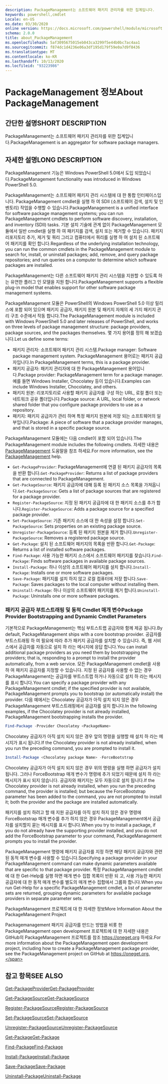 ```yaml
---
description: PackageManagement는 소프트웨어 패키지 관리자를 위한 집계입니다.
keywords: powershell,cmdlet
Locale: en-US
ms.date: 03/30/2020
online version: https://docs.microsoft.com/powershell/module/microsoft.powershell.core/about/about_packagemanagement?view=powershell-7.1&WT.mc_id=ps-gethelp
schema: 2.0.0
title: about_PackageManagement
ms.openlocfilehash: 5af3095675015eb043ca3299f5e44b0bc7ac4aa1
ms.sourcegitcommit: f874dc1d4236e06a3df195d179f59e0a7d9f8436
ms.translationtype: MT
ms.contentlocale: ko-KR
ms.lasthandoff: 10/13/2020
ms.locfileid: "93223986"
---
```

# <a name="about-packagemanagement"></a><span data-ttu-id="b0121-104">PackageManagement 정보</span><span class="sxs-lookup"><span data-stu-id="b0121-104">About PackageManagement</span></span>

## <a name="short-description"></a><span data-ttu-id="b0121-105">간단한 설명</span><span class="sxs-lookup"><span data-stu-id="b0121-105">SHORT DESCRIPTION</span></span>
<span data-ttu-id="b0121-106">PackageManagement는 소프트웨어 패키지 관리자를 위한 집계입니다.</span><span class="sxs-lookup"><span data-stu-id="b0121-106">PackageManagement is an aggregator for software package managers.</span></span>

## <a name="long-description"></a><span data-ttu-id="b0121-107">자세한 설명</span><span class="sxs-lookup"><span data-stu-id="b0121-107">LONG DESCRIPTION</span></span>

<span data-ttu-id="b0121-108">PackageManagement 기능은 Windows PowerShell 5.0에서 도입 되었습니다.</span><span class="sxs-lookup"><span data-stu-id="b0121-108">PackageManagement functionality was introduced in Windows PowerShell 5.0.</span></span>

<span data-ttu-id="b0121-109">PackageManagement는 소프트웨어 패키지 관리 시스템에 대 한 통합 인터페이스입니다. PackageManagement cmdlet을 실행 하 여 SDII (소프트웨어 검색, 설치 및 인벤토리) 작업을 수행할 수 있습니다.</span><span class="sxs-lookup"><span data-stu-id="b0121-109">PackageManagement is a unified interface for software package management systems; you can run PackageManagement cmdlets to perform software discovery, installation, and inventory (SDII) tasks.</span></span> <span data-ttu-id="b0121-110">기본 설치 기술에 관계 없이 PackageManagement 모듈에서 일반 cmdlet을 실행 하 여 패키지를 검색, 설치 또는 제거할 수 있습니다. 패키지 리포지토리 추가, 제거 및 쿼리 그리고 컴퓨터에서 쿼리를 실행 하 여 설치 된 소프트웨어 패키지를 확인 합니다.</span><span class="sxs-lookup"><span data-stu-id="b0121-110">Regardless of the underlying installation technology, you can run the common cmdlets in the PackageManagement module to search for, install, or uninstall packages; add, remove, and query package repositories; and run queries on a computer to determine which software packages are installed.</span></span>

<span data-ttu-id="b0121-111">PackageManagement는 다른 소프트웨어 패키지 관리 시스템을 지원할 수 있도록 하는 유연한 플러그 인 모델을 지원 합니다.</span><span class="sxs-lookup"><span data-stu-id="b0121-111">PackageManagement supports a flexible plug-in model that enables support for other software package management systems.</span></span>

<span data-ttu-id="b0121-112">PackageManagement 모듈은 PowerShell의 Windows PowerShell 5.0 이상 릴리스에 포함 되어 있으며 패키지 공급자, 패키지 원본 및 패키지 자체의 세 가지 패키지 관리 구조 수준에서 작동 합니다.</span><span class="sxs-lookup"><span data-stu-id="b0121-112">The PackageManagement module is included with Windows PowerShell 5.0 and later releases of PowerShell, and works on three levels of package management structure: package providers, package sources, and the packages themselves.</span></span> <span data-ttu-id="b0121-113">몇 가지 용어를 정의 해 보겠습니다.</span><span class="sxs-lookup"><span data-stu-id="b0121-113">Let us define some terms:</span></span>

- <span data-ttu-id="b0121-114">패키지 관리자: 소프트웨어 패키지 관리 시스템.</span><span class="sxs-lookup"><span data-stu-id="b0121-114">Package manager: Software package management system.</span></span> <span data-ttu-id="b0121-115">PackageManagement 용어로는 패키지 공급자입니다.</span><span class="sxs-lookup"><span data-stu-id="b0121-115">In PackageManagement terms, this is a package provider.</span></span>
- <span data-ttu-id="b0121-116">패키지 공급자: 패키지 관리자에 대 한 PackageManagement 용어입니다.</span><span class="sxs-lookup"><span data-stu-id="b0121-116">Package provider: PackageManagement term for a package manager.</span></span> <span data-ttu-id="b0121-117">예를 들면 Windows Installer, Chocolatey 등이 있습니다.</span><span class="sxs-lookup"><span data-stu-id="b0121-117">Examples can include Windows Installer, Chocolatey, and others.</span></span>
- <span data-ttu-id="b0121-118">패키지 원본: 리포지토리로 사용할 패키지 공급자를 구성 하는 URL, 로컬 폴더 또는 네트워크 공유 폴더입니다.</span><span class="sxs-lookup"><span data-stu-id="b0121-118">Package source: A URL, local folder, or network shared folder that you configure package providers to use as a repository.</span></span>
- <span data-ttu-id="b0121-119">패키지: 패키지 공급자가 관리 하며 특정 패키지 원본에 저장 되는 소프트웨어의 일부입니다.</span><span class="sxs-lookup"><span data-stu-id="b0121-119">Package: A piece of software that a package provider manages, and that is stored in a specific package source.</span></span>

<span data-ttu-id="b0121-120">PackageManagement 모듈에는 다음 cmdlet이 포함 되어 있습니다.</span><span class="sxs-lookup"><span data-stu-id="b0121-120">The PackageManagement module includes the following cmdlets.</span></span> <span data-ttu-id="b0121-121">자세한 내용은 [PackageManagement](/powershell/module/packagemanagement) 도움말을 참조 하세요.</span><span class="sxs-lookup"><span data-stu-id="b0121-121">For more information, see the [PackageManagement](/powershell/module/packagemanagement) help.</span></span>

- <span data-ttu-id="b0121-122">`Get-PackageProvider`: PackageManagement에 연결 된 패키지 공급자의 목록을 반환 합니다.</span><span class="sxs-lookup"><span data-stu-id="b0121-122">`Get-PackageProvider`: Returns a list of package providers that are  connected to PackageManagement.</span></span>
- <span data-ttu-id="b0121-123">`Get-PackageSource`: 패키지 공급자에 대해 등록 된 패키지 소스 목록을 가져옵니다.</span><span class="sxs-lookup"><span data-stu-id="b0121-123">`Get-PackageSource`: Gets a list of package sources that are registered for a package provider.</span></span>
- <span data-ttu-id="b0121-124">`Register-PackageSource`: 지정 된 패키지 공급자에 대 한 패키지 소스를 추가 합니다.</span><span class="sxs-lookup"><span data-stu-id="b0121-124">`Register-PackageSource`: Adds a package source for a specified package provider.</span></span>
- <span data-ttu-id="b0121-125">`Set-PackageSource`: 기존 패키지 소스에 대 한 속성을 설정 합니다.</span><span class="sxs-lookup"><span data-stu-id="b0121-125">`Set-PackageSource`: Sets properties on an existing package source.</span></span>
- <span data-ttu-id="b0121-126">`Unregister-PackageSource`: 등록 된 패키지 원본을 제거 합니다.</span><span class="sxs-lookup"><span data-stu-id="b0121-126">`Unregister-PackageSource`: Removes a registered package source.</span></span>
- <span data-ttu-id="b0121-127">`Get-Package`: 설치 된 소프트웨어 패키지의 목록을 반환 합니다.</span><span class="sxs-lookup"><span data-stu-id="b0121-127">`Get-Package`: Returns a list of installed software packages.</span></span>
- <span data-ttu-id="b0121-128">`Find-Package`: 사용 가능한 패키지 소스에서 소프트웨어 패키지를 찾습니다.</span><span class="sxs-lookup"><span data-stu-id="b0121-128">`Find-Package`: Finds software packages in available package sources.</span></span>
- <span data-ttu-id="b0121-129">`Install-Package`: 하나 이상의 소프트웨어 패키지를 설치 합니다.</span><span class="sxs-lookup"><span data-stu-id="b0121-129">`Install-Package`: Installs one or more software packages.</span></span>
- <span data-ttu-id="b0121-130">`Save-Package`: 패키지를 설치 하지 않고 로컬 컴퓨터에 저장 합니다.</span><span class="sxs-lookup"><span data-stu-id="b0121-130">`Save-Package`: Saves packages to the local computer without installing them.</span></span>
- <span data-ttu-id="b0121-131">`Uninstall-Package`: 하나 이상의 소프트웨어 패키지를 제거 합니다.</span><span class="sxs-lookup"><span data-stu-id="b0121-131">`Uninstall-Package`: Uninstalls one or more software packages.</span></span>

### <a name="package-provider-bootstrapping-and-dynamic-cmdlet-parameters"></a><span data-ttu-id="b0121-132">패키지 공급자 부트스트래핑 및 동적 Cmdlet 매개 변수</span><span class="sxs-lookup"><span data-stu-id="b0121-132">Package Provider Bootstrapping and Dynamic Cmdlet Parameters</span></span>

<span data-ttu-id="b0121-133">기본적으로 PackageManagement는 핵심 부트스트랩 공급자와 함께 제공 됩니다.</span><span class="sxs-lookup"><span data-stu-id="b0121-133">By default, PackageManagement ships with a core bootstrap provider.</span></span> <span data-ttu-id="b0121-134">공급자를 부트스트래핑 하 여 필요에 따라 추가 패키지 공급자를 설치할 수 있습니다. 즉, 웹 서비스에서 공급자를 자동으로 설치 하 라는 메시지에 응답 합니다.</span><span class="sxs-lookup"><span data-stu-id="b0121-134">You can install additional package providers as you need them by bootstrapping the providers; that is, responding to a prompt to install the provider automatically, from a web service.</span></span> <span data-ttu-id="b0121-135">모든 PackageManagement cmdlet을 사용 하 여 패키지 공급자를 지정할 수 있습니다. 지정 된 공급자를 사용할 수 없는 경우 PackageManagement는 공급자를 부트스트랩 하거나 자동으로 설치 하 라는 메시지를 표시 합니다.</span><span class="sxs-lookup"><span data-stu-id="b0121-135">You can specify a package provider with any PackageManagement cmdlet; if the specified provider is not available, PackageManagement prompts you to bootstrap (or automatically install) the provider.</span></span> <span data-ttu-id="b0121-136">다음 예에서는 Chocolatey 공급자가 아직 설치 되지 않은 경우 PackageManagement 부트스트래핑에서 공급자를 설치 합니다.</span><span class="sxs-lookup"><span data-stu-id="b0121-136">In the following examples, if the Chocolatey provider is not already installed, PackageManagement bootstrapping installs the provider.</span></span>

```powershell
Find-Package -Provider Chocolatey <PackageName>
```

<span data-ttu-id="b0121-137">Chocolatey 공급자가 아직 설치 되지 않은 경우 앞의 명령을 실행할 때 설치 하 라는 메시지가 표시 됩니다.</span><span class="sxs-lookup"><span data-stu-id="b0121-137">If the Chocolatey provider is not already installed, when you run the preceding command, you are prompted to install it.</span></span>

```powershell
Install-Package <Chocolatey package Name> -ForceBootstrap
```

<span data-ttu-id="b0121-138">Chocolatey 공급자가 아직 설치 되지 않은 경우 위의 명령을 실행 하면 공급자가 설치 됩니다. 그러나 ForceBootstrap 매개 변수가 명령에 추가 되었기 때문에 설치 하 라는 메시지가 표시 되지 않습니다. 공급자와 패키지는 모두 자동으로 설치 됩니다.</span><span class="sxs-lookup"><span data-stu-id="b0121-138">If the Chocolatey provider is not already installed, when you run the preceding command, the provider is installed; but because the ForceBootstrap parameter has been added to the command, you are not prompted to install it; both the provider and the package are installed automatically.</span></span>

<span data-ttu-id="b0121-139">패키지를 설치 하려고 할 때 지원 공급자를 아직 설치 하지 않은 경우 명령에 ForceBootstrap 매개 변수를 추가 하지 않은 경우 PackageManagement에서 공급자를 설치할지 묻는 메시지를 표시 합니다.</span><span class="sxs-lookup"><span data-stu-id="b0121-139">When you try to install a package, if you do not already have the supporting provider installed, and you do not add the ForceBootstrap parameter to your command, PackageManagement prompts you to install the provider.</span></span>

<span data-ttu-id="b0121-140">PackageManagement 명령에 패키지 공급자를 지정 하면 해당 패키지 공급자와 관련 된 동적 매개 변수를 사용할 수 있습니다.</span><span class="sxs-lookup"><span data-stu-id="b0121-140">Specifying a package provider in your PackageManagement command can make dynamic parameters available that are specific to that package provider.</span></span> <span data-ttu-id="b0121-141">특정 PackageManagement cmdlet에 대 한 Get-Help를 실행 하면 매개 변수 집합 목록이 반환 되 고, 사용 가능한 패키지 공급자에 대 한 동적 매개 변수를 별도의 매개 변수 집합에서 그룹화 합니다.</span><span class="sxs-lookup"><span data-stu-id="b0121-141">When you run Get-Help for a specific PackageManagement cmdlet, a list of parameter sets are returned, grouping dynamic parameters for available package providers in separate parameter sets.</span></span>

<span data-ttu-id="b0121-142">PackageManagement 프로젝트에 대 한 자세한 정보</span><span class="sxs-lookup"><span data-stu-id="b0121-142">More Information About the PackageManagement Project</span></span>

<span data-ttu-id="b0121-143">Packagemanagement 패키지 공급자를 만드는 방법을 비롯 한 PackageManagement open development 프로젝트에 대 한 자세한 내용은 GitHub의 PackageManagement 프로젝트를 참조 https://oneget.org 하세요.</span><span class="sxs-lookup"><span data-stu-id="b0121-143">For more information about the PackageManagement open development project, including how to create a PackageManagement package provider, see the PackageManagement project on GitHub at https://oneget.org.</span></span>

## <a name="see-also"></a><span data-ttu-id="b0121-144">참고 항목</span><span class="sxs-lookup"><span data-stu-id="b0121-144">SEE ALSO</span></span>

[<span data-ttu-id="b0121-145">Get-PackageProvider</span><span class="sxs-lookup"><span data-stu-id="b0121-145">Get-PackageProvider</span></span>](xref:PackageManagement.Get-PackageProvider)

[<span data-ttu-id="b0121-146">Get-PackageSource</span><span class="sxs-lookup"><span data-stu-id="b0121-146">Get-PackageSource</span></span>](xref:PackageManagement.Get-PackageSource)

[<span data-ttu-id="b0121-147">Register-PackageSource</span><span class="sxs-lookup"><span data-stu-id="b0121-147">Register-PackageSource</span></span>](xref:PackageManagement.Register-PackageSource)

[<span data-ttu-id="b0121-148">Set-PackageSource</span><span class="sxs-lookup"><span data-stu-id="b0121-148">Set-PackageSource</span></span>](xref:PackageManagement.Set-PackageSource)

[<span data-ttu-id="b0121-149">Unregister-PackageSource</span><span class="sxs-lookup"><span data-stu-id="b0121-149">Unregister-PackageSource</span></span>](xref:PackageManagement.Unregister-PackageSource)

[<span data-ttu-id="b0121-150">Get-Package</span><span class="sxs-lookup"><span data-stu-id="b0121-150">Get-Package</span></span>](xref:PackageManagement.Get-Package)

[<span data-ttu-id="b0121-151">Find-Package</span><span class="sxs-lookup"><span data-stu-id="b0121-151">Find-Package</span></span>](xref:PackageManagement.Find-Package)

[<span data-ttu-id="b0121-152">Install-Package</span><span class="sxs-lookup"><span data-stu-id="b0121-152">Install-Package</span></span>](xref:PackageManagement.Install-Package)

[<span data-ttu-id="b0121-153">Save-Package</span><span class="sxs-lookup"><span data-stu-id="b0121-153">Save-Package</span></span>](xref:PackageManagement.Save-Package)

[<span data-ttu-id="b0121-154">Uninstall-Package</span><span class="sxs-lookup"><span data-stu-id="b0121-154">Uninstall-Package</span></span>](xref:PackageManagement.Uninstall-Package)

